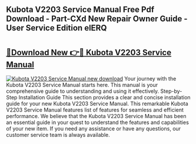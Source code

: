 ## Kubota V2203 Service Manual Free Pdf Download - Part-CXd New Repair Owner Guide - User Service Edition elERQ

# <h2><a href="http://bc95864.oget.top/?id=Kubota+V2203+Service+Manual">🔗Download New 👉🔴 Kubota V2203 Service Manual</a></h2>

[![Kubota V2203 Service Manual new download](https://i.imgur.com/5g1atiW.png)](http://bc95864.oget.top/?id=Kubota+V2203+Service+Manual)
Your journey with the Kubota V2203 Service Manual starts here. This manual is your comprehensive guide to understanding and using it effectively. Step-by-Step Installation Guide This section provides a clear and concise installation guide for your new Kubota V2203 Service Manual. This remarkable Kubota V2203 Service Manual features list of features for seamless and efficient performance. We believe that the Kubota V2203 Service Manual has been an essential guide in your quest to understand the features and capabilities of your new item. If you need any assistance or have any questions, our customer service team is always available.
